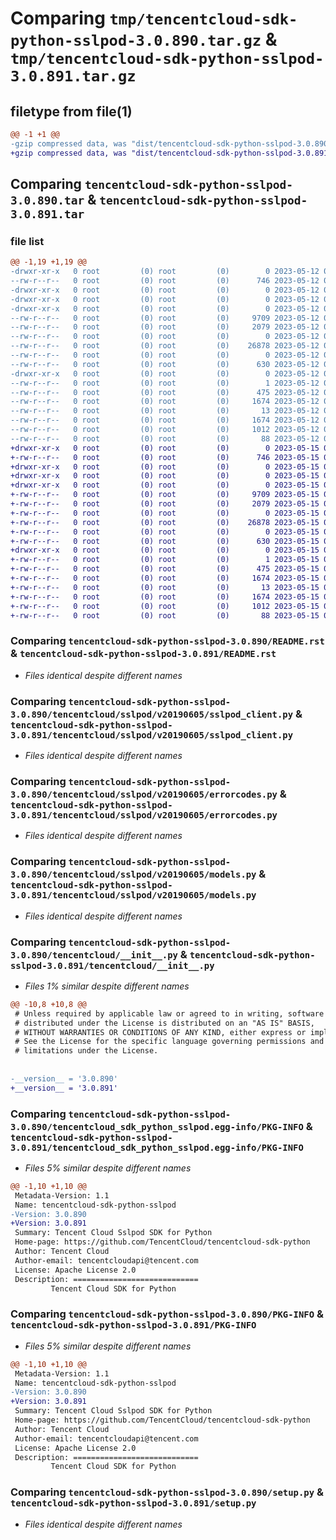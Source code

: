 # Comparing `tmp/tencentcloud-sdk-python-sslpod-3.0.890.tar.gz` & `tmp/tencentcloud-sdk-python-sslpod-3.0.891.tar.gz`

## filetype from file(1)

```diff
@@ -1 +1 @@
-gzip compressed data, was "dist/tencentcloud-sdk-python-sslpod-3.0.890.tar", last modified: Fri May 12 03:42:46 2023, max compression
+gzip compressed data, was "dist/tencentcloud-sdk-python-sslpod-3.0.891.tar", last modified: Mon May 15 04:25:37 2023, max compression
```

## Comparing `tencentcloud-sdk-python-sslpod-3.0.890.tar` & `tencentcloud-sdk-python-sslpod-3.0.891.tar`

### file list

```diff
@@ -1,19 +1,19 @@
-drwxr-xr-x   0 root         (0) root         (0)        0 2023-05-12 03:42:46.000000 tencentcloud-sdk-python-sslpod-3.0.890/
--rw-r--r--   0 root         (0) root         (0)      746 2023-05-12 03:42:46.000000 tencentcloud-sdk-python-sslpod-3.0.890/README.rst
-drwxr-xr-x   0 root         (0) root         (0)        0 2023-05-12 03:42:46.000000 tencentcloud-sdk-python-sslpod-3.0.890/tencentcloud/
-drwxr-xr-x   0 root         (0) root         (0)        0 2023-05-12 03:42:46.000000 tencentcloud-sdk-python-sslpod-3.0.890/tencentcloud/sslpod/
-drwxr-xr-x   0 root         (0) root         (0)        0 2023-05-12 03:42:46.000000 tencentcloud-sdk-python-sslpod-3.0.890/tencentcloud/sslpod/v20190605/
--rw-r--r--   0 root         (0) root         (0)     9709 2023-05-12 03:42:46.000000 tencentcloud-sdk-python-sslpod-3.0.890/tencentcloud/sslpod/v20190605/sslpod_client.py
--rw-r--r--   0 root         (0) root         (0)     2079 2023-05-12 03:42:46.000000 tencentcloud-sdk-python-sslpod-3.0.890/tencentcloud/sslpod/v20190605/errorcodes.py
--rw-r--r--   0 root         (0) root         (0)        0 2023-05-12 03:42:46.000000 tencentcloud-sdk-python-sslpod-3.0.890/tencentcloud/sslpod/v20190605/__init__.py
--rw-r--r--   0 root         (0) root         (0)    26878 2023-05-12 03:42:46.000000 tencentcloud-sdk-python-sslpod-3.0.890/tencentcloud/sslpod/v20190605/models.py
--rw-r--r--   0 root         (0) root         (0)        0 2023-05-12 03:42:46.000000 tencentcloud-sdk-python-sslpod-3.0.890/tencentcloud/sslpod/__init__.py
--rw-r--r--   0 root         (0) root         (0)      630 2023-05-12 03:42:46.000000 tencentcloud-sdk-python-sslpod-3.0.890/tencentcloud/__init__.py
-drwxr-xr-x   0 root         (0) root         (0)        0 2023-05-12 03:42:46.000000 tencentcloud-sdk-python-sslpod-3.0.890/tencentcloud_sdk_python_sslpod.egg-info/
--rw-r--r--   0 root         (0) root         (0)        1 2023-05-12 03:42:46.000000 tencentcloud-sdk-python-sslpod-3.0.890/tencentcloud_sdk_python_sslpod.egg-info/dependency_links.txt
--rw-r--r--   0 root         (0) root         (0)      475 2023-05-12 03:42:46.000000 tencentcloud-sdk-python-sslpod-3.0.890/tencentcloud_sdk_python_sslpod.egg-info/SOURCES.txt
--rw-r--r--   0 root         (0) root         (0)     1674 2023-05-12 03:42:46.000000 tencentcloud-sdk-python-sslpod-3.0.890/tencentcloud_sdk_python_sslpod.egg-info/PKG-INFO
--rw-r--r--   0 root         (0) root         (0)       13 2023-05-12 03:42:46.000000 tencentcloud-sdk-python-sslpod-3.0.890/tencentcloud_sdk_python_sslpod.egg-info/top_level.txt
--rw-r--r--   0 root         (0) root         (0)     1674 2023-05-12 03:42:46.000000 tencentcloud-sdk-python-sslpod-3.0.890/PKG-INFO
--rw-r--r--   0 root         (0) root         (0)     1012 2023-05-12 03:42:46.000000 tencentcloud-sdk-python-sslpod-3.0.890/setup.py
--rw-r--r--   0 root         (0) root         (0)       88 2023-05-12 03:42:46.000000 tencentcloud-sdk-python-sslpod-3.0.890/setup.cfg
+drwxr-xr-x   0 root         (0) root         (0)        0 2023-05-15 04:25:37.000000 tencentcloud-sdk-python-sslpod-3.0.891/
+-rw-r--r--   0 root         (0) root         (0)      746 2023-05-15 04:25:36.000000 tencentcloud-sdk-python-sslpod-3.0.891/README.rst
+drwxr-xr-x   0 root         (0) root         (0)        0 2023-05-15 04:25:37.000000 tencentcloud-sdk-python-sslpod-3.0.891/tencentcloud/
+drwxr-xr-x   0 root         (0) root         (0)        0 2023-05-15 04:25:37.000000 tencentcloud-sdk-python-sslpod-3.0.891/tencentcloud/sslpod/
+drwxr-xr-x   0 root         (0) root         (0)        0 2023-05-15 04:25:37.000000 tencentcloud-sdk-python-sslpod-3.0.891/tencentcloud/sslpod/v20190605/
+-rw-r--r--   0 root         (0) root         (0)     9709 2023-05-15 04:25:36.000000 tencentcloud-sdk-python-sslpod-3.0.891/tencentcloud/sslpod/v20190605/sslpod_client.py
+-rw-r--r--   0 root         (0) root         (0)     2079 2023-05-15 04:25:36.000000 tencentcloud-sdk-python-sslpod-3.0.891/tencentcloud/sslpod/v20190605/errorcodes.py
+-rw-r--r--   0 root         (0) root         (0)        0 2023-05-15 04:25:36.000000 tencentcloud-sdk-python-sslpod-3.0.891/tencentcloud/sslpod/v20190605/__init__.py
+-rw-r--r--   0 root         (0) root         (0)    26878 2023-05-15 04:25:36.000000 tencentcloud-sdk-python-sslpod-3.0.891/tencentcloud/sslpod/v20190605/models.py
+-rw-r--r--   0 root         (0) root         (0)        0 2023-05-15 04:25:36.000000 tencentcloud-sdk-python-sslpod-3.0.891/tencentcloud/sslpod/__init__.py
+-rw-r--r--   0 root         (0) root         (0)      630 2023-05-15 04:25:36.000000 tencentcloud-sdk-python-sslpod-3.0.891/tencentcloud/__init__.py
+drwxr-xr-x   0 root         (0) root         (0)        0 2023-05-15 04:25:37.000000 tencentcloud-sdk-python-sslpod-3.0.891/tencentcloud_sdk_python_sslpod.egg-info/
+-rw-r--r--   0 root         (0) root         (0)        1 2023-05-15 04:25:37.000000 tencentcloud-sdk-python-sslpod-3.0.891/tencentcloud_sdk_python_sslpod.egg-info/dependency_links.txt
+-rw-r--r--   0 root         (0) root         (0)      475 2023-05-15 04:25:37.000000 tencentcloud-sdk-python-sslpod-3.0.891/tencentcloud_sdk_python_sslpod.egg-info/SOURCES.txt
+-rw-r--r--   0 root         (0) root         (0)     1674 2023-05-15 04:25:37.000000 tencentcloud-sdk-python-sslpod-3.0.891/tencentcloud_sdk_python_sslpod.egg-info/PKG-INFO
+-rw-r--r--   0 root         (0) root         (0)       13 2023-05-15 04:25:37.000000 tencentcloud-sdk-python-sslpod-3.0.891/tencentcloud_sdk_python_sslpod.egg-info/top_level.txt
+-rw-r--r--   0 root         (0) root         (0)     1674 2023-05-15 04:25:37.000000 tencentcloud-sdk-python-sslpod-3.0.891/PKG-INFO
+-rw-r--r--   0 root         (0) root         (0)     1012 2023-05-15 04:25:36.000000 tencentcloud-sdk-python-sslpod-3.0.891/setup.py
+-rw-r--r--   0 root         (0) root         (0)       88 2023-05-15 04:25:37.000000 tencentcloud-sdk-python-sslpod-3.0.891/setup.cfg
```

### Comparing `tencentcloud-sdk-python-sslpod-3.0.890/README.rst` & `tencentcloud-sdk-python-sslpod-3.0.891/README.rst`

 * *Files identical despite different names*

### Comparing `tencentcloud-sdk-python-sslpod-3.0.890/tencentcloud/sslpod/v20190605/sslpod_client.py` & `tencentcloud-sdk-python-sslpod-3.0.891/tencentcloud/sslpod/v20190605/sslpod_client.py`

 * *Files identical despite different names*

### Comparing `tencentcloud-sdk-python-sslpod-3.0.890/tencentcloud/sslpod/v20190605/errorcodes.py` & `tencentcloud-sdk-python-sslpod-3.0.891/tencentcloud/sslpod/v20190605/errorcodes.py`

 * *Files identical despite different names*

### Comparing `tencentcloud-sdk-python-sslpod-3.0.890/tencentcloud/sslpod/v20190605/models.py` & `tencentcloud-sdk-python-sslpod-3.0.891/tencentcloud/sslpod/v20190605/models.py`

 * *Files identical despite different names*

### Comparing `tencentcloud-sdk-python-sslpod-3.0.890/tencentcloud/__init__.py` & `tencentcloud-sdk-python-sslpod-3.0.891/tencentcloud/__init__.py`

 * *Files 1% similar despite different names*

```diff
@@ -10,8 +10,8 @@
 # Unless required by applicable law or agreed to in writing, software
 # distributed under the License is distributed on an "AS IS" BASIS,
 # WITHOUT WARRANTIES OR CONDITIONS OF ANY KIND, either express or implied.
 # See the License for the specific language governing permissions and
 # limitations under the License.
 
 
-__version__ = '3.0.890'
+__version__ = '3.0.891'
```

### Comparing `tencentcloud-sdk-python-sslpod-3.0.890/tencentcloud_sdk_python_sslpod.egg-info/PKG-INFO` & `tencentcloud-sdk-python-sslpod-3.0.891/tencentcloud_sdk_python_sslpod.egg-info/PKG-INFO`

 * *Files 5% similar despite different names*

```diff
@@ -1,10 +1,10 @@
 Metadata-Version: 1.1
 Name: tencentcloud-sdk-python-sslpod
-Version: 3.0.890
+Version: 3.0.891
 Summary: Tencent Cloud Sslpod SDK for Python
 Home-page: https://github.com/TencentCloud/tencentcloud-sdk-python
 Author: Tencent Cloud
 Author-email: tencentcloudapi@tencent.com
 License: Apache License 2.0
 Description: ============================
         Tencent Cloud SDK for Python
```

### Comparing `tencentcloud-sdk-python-sslpod-3.0.890/PKG-INFO` & `tencentcloud-sdk-python-sslpod-3.0.891/PKG-INFO`

 * *Files 5% similar despite different names*

```diff
@@ -1,10 +1,10 @@
 Metadata-Version: 1.1
 Name: tencentcloud-sdk-python-sslpod
-Version: 3.0.890
+Version: 3.0.891
 Summary: Tencent Cloud Sslpod SDK for Python
 Home-page: https://github.com/TencentCloud/tencentcloud-sdk-python
 Author: Tencent Cloud
 Author-email: tencentcloudapi@tencent.com
 License: Apache License 2.0
 Description: ============================
         Tencent Cloud SDK for Python
```

### Comparing `tencentcloud-sdk-python-sslpod-3.0.890/setup.py` & `tencentcloud-sdk-python-sslpod-3.0.891/setup.py`

 * *Files identical despite different names*

